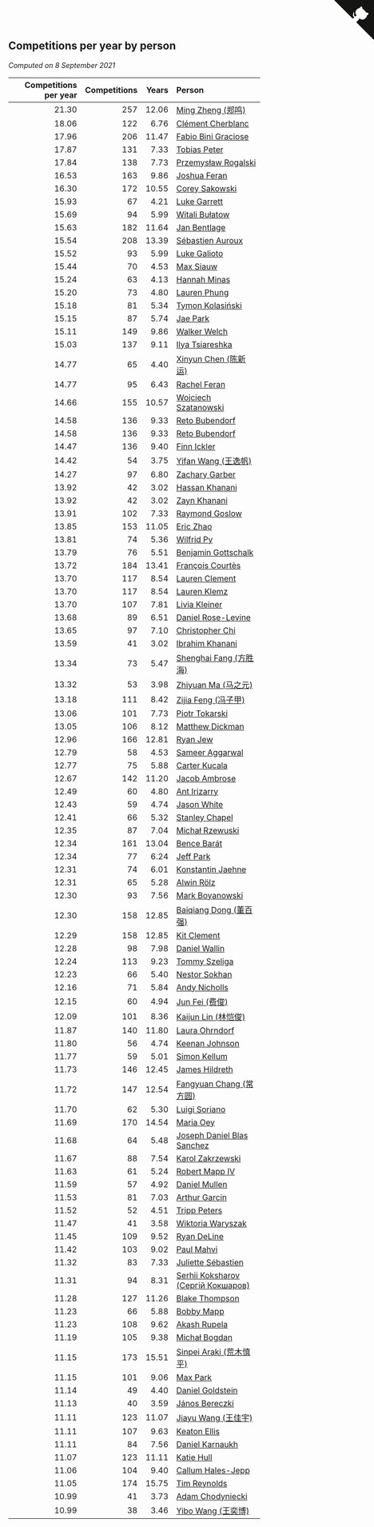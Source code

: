 ## Competitions per year by person

*Computed on  8 September 2021*

| Competitions per year | Competitions | Years | Person |
| ---: | ---: | ---: | :--- |
| 21.30 | 257 | 12.06 | [Ming Zheng (郑鸣)](https://www.worldcubeassociation.org/persons/2009ZHEN11) |
| 18.06 | 122 | 6.76 | [Clément Cherblanc](https://www.worldcubeassociation.org/persons/2014CHER05) |
| 17.96 | 206 | 11.47 | [Fabio Bini Graciose](https://www.worldcubeassociation.org/persons/2010GRAC02) |
| 17.87 | 131 | 7.33 | [Tobias Peter](https://www.worldcubeassociation.org/persons/2014PETE03) |
| 17.84 | 138 | 7.73 | [Przemysław Rogalski](https://www.worldcubeassociation.org/persons/2013ROGA02) |
| 16.53 | 163 | 9.86 | [Joshua Feran](https://www.worldcubeassociation.org/persons/2011FERA01) |
| 16.30 | 172 | 10.55 | [Corey Sakowski](https://www.worldcubeassociation.org/persons/2011SAKO01) |
| 15.93 | 67 | 4.21 | [Luke Garrett](https://www.worldcubeassociation.org/persons/2017GARR05) |
| 15.69 | 94 | 5.99 | [Witali Bułatow](https://www.worldcubeassociation.org/persons/2015BUAT01) |
| 15.63 | 182 | 11.64 | [Jan Bentlage](https://www.worldcubeassociation.org/persons/2010BENT01) |
| 15.54 | 208 | 13.39 | [Sébastien Auroux](https://www.worldcubeassociation.org/persons/2008AURO01) |
| 15.52 | 93 | 5.99 | [Luke Galioto](https://www.worldcubeassociation.org/persons/2015GALI02) |
| 15.44 | 70 | 4.53 | [Max Siauw](https://www.worldcubeassociation.org/persons/2017SIAU02) |
| 15.24 | 63 | 4.13 | [Hannah Minas](https://www.worldcubeassociation.org/persons/2017MINA04) |
| 15.20 | 73 | 4.80 | [Lauren Phung](https://www.worldcubeassociation.org/persons/2016PHUN02) |
| 15.18 | 81 | 5.34 | [Tymon Kolasiński](https://www.worldcubeassociation.org/persons/2016KOLA02) |
| 15.15 | 87 | 5.74 | [Jae Park](https://www.worldcubeassociation.org/persons/2015PARK24) |
| 15.11 | 149 | 9.86 | [Walker Welch](https://www.worldcubeassociation.org/persons/2011WELC01) |
| 15.03 | 137 | 9.11 | [Ilya Tsiareshka](https://www.worldcubeassociation.org/persons/2012TERE01) |
| 14.77 | 65 | 4.40 | [Xinyun Chen (陈新运)](https://www.worldcubeassociation.org/persons/2017CHEN36) |
| 14.77 | 95 | 6.43 | [Rachel Feran](https://www.worldcubeassociation.org/persons/2015FERA01) |
| 14.66 | 155 | 10.57 | [Wojciech Szatanowski](https://www.worldcubeassociation.org/persons/2011SZAT01) |
| 14.58 | 136 | 9.33 | [Reto Bubendorf](https://www.worldcubeassociation.org/persons/2012BUBE01) |
| 14.58 | 136 | 9.33 | [Reto Bubendorf](https://www.worldcubeassociation.org/persons/2012BUBE01) |
| 14.47 | 136 | 9.40 | [Finn Ickler](https://www.worldcubeassociation.org/persons/2012ICKL01) |
| 14.42 | 54 | 3.75 | [Yifan Wang (王逸帆)](https://www.worldcubeassociation.org/persons/2017WANY29) |
| 14.27 | 97 | 6.80 | [Zachary Garber](https://www.worldcubeassociation.org/persons/2014GARB01) |
| 13.92 | 42 | 3.02 | [Hassan Khanani](https://www.worldcubeassociation.org/persons/2018KHAN26) |
| 13.92 | 42 | 3.02 | [Zayn Khanani](https://www.worldcubeassociation.org/persons/2018KHAN28) |
| 13.91 | 102 | 7.33 | [Raymond Goslow](https://www.worldcubeassociation.org/persons/2014GOSL01) |
| 13.85 | 153 | 11.05 | [Eric Zhao](https://www.worldcubeassociation.org/persons/2010ZHAO19) |
| 13.81 | 74 | 5.36 | [Wilfrid Py](https://www.worldcubeassociation.org/persons/2016PYWI01) |
| 13.79 | 76 | 5.51 | [Benjamin Gottschalk](https://www.worldcubeassociation.org/persons/2016GOTT01) |
| 13.72 | 184 | 13.41 | [François Courtès](https://www.worldcubeassociation.org/persons/2008COUR01) |
| 13.70 | 117 | 8.54 | [Lauren Clement](https://www.worldcubeassociation.org/persons/2013KLEM01) |
| 13.70 | 117 | 8.54 | [Lauren Klemz](https://www.worldcubeassociation.org/persons/2013KLEM01) |
| 13.70 | 107 | 7.81 | [Livia Kleiner](https://www.worldcubeassociation.org/persons/2013KLEI03) |
| 13.68 | 89 | 6.51 | [Daniel Rose-Levine](https://www.worldcubeassociation.org/persons/2015ROSE01) |
| 13.65 | 97 | 7.10 | [Christopher Chi](https://www.worldcubeassociation.org/persons/2014CHIC01) |
| 13.59 | 41 | 3.02 | [Ibrahim Khanani](https://www.worldcubeassociation.org/persons/2018KHAN27) |
| 13.34 | 73 | 5.47 | [Shenghai Fang (方胜海)](https://www.worldcubeassociation.org/persons/2016FANG01) |
| 13.32 | 53 | 3.98 | [Zhiyuan Ma (马之元)](https://www.worldcubeassociation.org/persons/2017MAZH04) |
| 13.18 | 111 | 8.42 | [Zijia Feng (冯子甲)](https://www.worldcubeassociation.org/persons/2013FENG02) |
| 13.06 | 101 | 7.73 | [Piotr Tokarski](https://www.worldcubeassociation.org/persons/2013TOKA01) |
| 13.05 | 106 | 8.12 | [Matthew Dickman](https://www.worldcubeassociation.org/persons/2013DICK01) |
| 12.96 | 166 | 12.81 | [Ryan Jew](https://www.worldcubeassociation.org/persons/2008JEWR01) |
| 12.79 | 58 | 4.53 | [Sameer Aggarwal](https://www.worldcubeassociation.org/persons/2017AGGA01) |
| 12.77 | 75 | 5.88 | [Carter Kucala](https://www.worldcubeassociation.org/persons/2015KUCA01) |
| 12.67 | 142 | 11.20 | [Jacob Ambrose](https://www.worldcubeassociation.org/persons/2010AMBR01) |
| 12.49 | 60 | 4.80 | [Ant Irizarry](https://www.worldcubeassociation.org/persons/2016IRIZ02) |
| 12.43 | 59 | 4.74 | [Jason White](https://www.worldcubeassociation.org/persons/2016WHIT16) |
| 12.41 | 66 | 5.32 | [Stanley Chapel](https://www.worldcubeassociation.org/persons/2016CHAP04) |
| 12.35 | 87 | 7.04 | [Michał Rzewuski](https://www.worldcubeassociation.org/persons/2014RZEW01) |
| 12.34 | 161 | 13.04 | [Bence Barát](https://www.worldcubeassociation.org/persons/2008BARA01) |
| 12.34 | 77 | 6.24 | [Jeff Park](https://www.worldcubeassociation.org/persons/2015PARK08) |
| 12.31 | 74 | 6.01 | [Konstantin Jaehne](https://www.worldcubeassociation.org/persons/2015JAEH01) |
| 12.31 | 65 | 5.28 | [Alwin Rölz](https://www.worldcubeassociation.org/persons/2016ROLZ01) |
| 12.30 | 93 | 7.56 | [Mark Boyanowski](https://www.worldcubeassociation.org/persons/2014BOYA01) |
| 12.30 | 158 | 12.85 | [Baiqiang Dong (董百强)](https://www.worldcubeassociation.org/persons/2008DONG06) |
| 12.29 | 158 | 12.85 | [Kit Clement](https://www.worldcubeassociation.org/persons/2008CLEM01) |
| 12.28 | 98 | 7.98 | [Daniel Wallin](https://www.worldcubeassociation.org/persons/2013WALL03) |
| 12.24 | 113 | 9.23 | [Tommy Szeliga](https://www.worldcubeassociation.org/persons/2012SZEL01) |
| 12.23 | 66 | 5.40 | [Nestor Sokhan](https://www.worldcubeassociation.org/persons/2016SOKH01) |
| 12.16 | 71 | 5.84 | [Andy Nicholls](https://www.worldcubeassociation.org/persons/2015NICH04) |
| 12.15 | 60 | 4.94 | [Jun Fei (费俊)](https://www.worldcubeassociation.org/persons/2016FEIJ02) |
| 12.09 | 101 | 8.36 | [Kaijun Lin (林恺俊)](https://www.worldcubeassociation.org/persons/2013LINK01) |
| 11.87 | 140 | 11.80 | [Laura Ohrndorf](https://www.worldcubeassociation.org/persons/2009OHRN01) |
| 11.80 | 56 | 4.74 | [Keenan Johnson](https://www.worldcubeassociation.org/persons/2016JOHN30) |
| 11.77 | 59 | 5.01 | [Simon Kellum](https://www.worldcubeassociation.org/persons/2016KELL12) |
| 11.73 | 146 | 12.45 | [James Hildreth](https://www.worldcubeassociation.org/persons/2009HILD01) |
| 11.72 | 147 | 12.54 | [Fangyuan Chang (常方圆)](https://www.worldcubeassociation.org/persons/2009CHAN04) |
| 11.70 | 62 | 5.30 | [Luigi Soriano](https://www.worldcubeassociation.org/persons/2016SORI04) |
| 11.69 | 170 | 14.54 | [Maria Oey](https://www.worldcubeassociation.org/persons/2007OEYM01) |
| 11.68 | 64 | 5.48 | [Joseph Daniel Blas Sanchez](https://www.worldcubeassociation.org/persons/2016SANC08) |
| 11.67 | 88 | 7.54 | [Karol Zakrzewski](https://www.worldcubeassociation.org/persons/2014ZAKR01) |
| 11.63 | 61 | 5.24 | [Robert Mapp IV](https://www.worldcubeassociation.org/persons/2016IVRO01) |
| 11.59 | 57 | 4.92 | [Daniel Mullen](https://www.worldcubeassociation.org/persons/2016MULL04) |
| 11.53 | 81 | 7.03 | [Arthur Garcin](https://www.worldcubeassociation.org/persons/2014GARC27) |
| 11.52 | 52 | 4.51 | [Tripp Peters](https://www.worldcubeassociation.org/persons/2017PETE04) |
| 11.47 | 41 | 3.58 | [Wiktoria Waryszak](https://www.worldcubeassociation.org/persons/2018WARY01) |
| 11.45 | 109 | 9.52 | [Ryan DeLine](https://www.worldcubeassociation.org/persons/2012DELI01) |
| 11.42 | 103 | 9.02 | [Paul Mahvi](https://www.worldcubeassociation.org/persons/2012MAHV01) |
| 11.32 | 83 | 7.33 | [Juliette Sébastien](https://www.worldcubeassociation.org/persons/2014SEBA01) |
| 11.31 | 94 | 8.31 | [Serhii Koksharov (Сергій Кокшаров)](https://www.worldcubeassociation.org/persons/2013KOKS01) |
| 11.28 | 127 | 11.26 | [Blake Thompson](https://www.worldcubeassociation.org/persons/2010THOM03) |
| 11.23 | 66 | 5.88 | [Bobby Mapp](https://www.worldcubeassociation.org/persons/2015MAPP01) |
| 11.23 | 108 | 9.62 | [Akash Rupela](https://www.worldcubeassociation.org/persons/2012RUPE01) |
| 11.19 | 105 | 9.38 | [Michał Bogdan](https://www.worldcubeassociation.org/persons/2012BOGD01) |
| 11.15 | 173 | 15.51 | [Sinpei Araki (荒木慎平)](https://www.worldcubeassociation.org/persons/2006ARAK01) |
| 11.15 | 101 | 9.06 | [Max Park](https://www.worldcubeassociation.org/persons/2012PARK03) |
| 11.14 | 49 | 4.40 | [Daniel Goldstein](https://www.worldcubeassociation.org/persons/2017GOLD01) |
| 11.13 | 40 | 3.59 | [János Bereczki](https://www.worldcubeassociation.org/persons/2018BERE01) |
| 11.11 | 123 | 11.07 | [Jiayu Wang (王佳宇)](https://www.worldcubeassociation.org/persons/2010WANG53) |
| 11.11 | 107 | 9.63 | [Keaton Ellis](https://www.worldcubeassociation.org/persons/2012ELLI01) |
| 11.11 | 84 | 7.56 | [Daniel Karnaukh](https://www.worldcubeassociation.org/persons/2014KARN02) |
| 11.07 | 123 | 11.11 | [Katie Hull](https://www.worldcubeassociation.org/persons/2010HULL01) |
| 11.06 | 104 | 9.40 | [Callum Hales-Jepp](https://www.worldcubeassociation.org/persons/2012HALE01) |
| 11.05 | 174 | 15.75 | [Tim Reynolds](https://www.worldcubeassociation.org/persons/2005REYN01) |
| 10.99 | 41 | 3.73 | [Adam Chodyniecki](https://www.worldcubeassociation.org/persons/2017CHOD02) |
| 10.99 | 38 | 3.46 | [Yibo Wang (王奕博)](https://www.worldcubeassociation.org/persons/2018WANG39) |


<a href="https://github.com/jonatanklosko/wca_statistics" class="github-corner" aria-label="View source on Github"><svg width="80" height="80" viewBox="0 0 250 250" style="fill:#151513; color:#fff; position: absolute; top: 0; border: 0; right: 0;" aria-hidden="true"><path d="M0,0 L115,115 L130,115 L142,142 L250,250 L250,0 Z"></path><path d="M128.3,109.0 C113.8,99.7 119.0,89.6 119.0,89.6 C122.0,82.7 120.5,78.6 120.5,78.6 C119.2,72.0 123.4,76.3 123.4,76.3 C127.3,80.9 125.5,87.3 125.5,87.3 C122.9,97.6 130.6,101.9 134.4,103.2" fill="currentColor" style="transform-origin: 130px 106px;" class="octo-arm"></path><path d="M115.0,115.0 C114.9,115.1 118.7,116.5 119.8,115.4 L133.7,101.6 C136.9,99.2 139.9,98.4 142.2,98.6 C133.8,88.0 127.5,74.4 143.8,58.0 C148.5,53.4 154.0,51.2 159.7,51.0 C160.3,49.4 163.2,43.6 171.4,40.1 C171.4,40.1 176.1,42.5 178.8,56.2 C183.1,58.6 187.2,61.8 190.9,65.4 C194.5,69.0 197.7,73.2 200.1,77.6 C213.8,80.2 216.3,84.9 216.3,84.9 C212.7,93.1 206.9,96.0 205.4,96.6 C205.1,102.4 203.0,107.8 198.3,112.5 C181.9,128.9 168.3,122.5 157.7,114.1 C157.9,116.9 156.7,120.9 152.7,124.9 L141.0,136.5 C139.8,137.7 141.6,141.9 141.8,141.8 Z" fill="currentColor" class="octo-body"></path></svg></a><style>.github-corner:hover .octo-arm{animation:octocat-wave 560ms ease-in-out}@keyframes octocat-wave{0%,100%{transform:rotate(0)}20%,60%{transform:rotate(-25deg)}40%,80%{transform:rotate(10deg)}}@media (max-width:500px){.github-corner:hover .octo-arm{animation:none}.github-corner .octo-arm{animation:octocat-wave 560ms ease-in-out}}</style>
